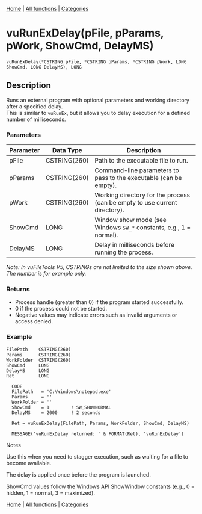 [Home](../index.md) | [All functions](index.md) | [Categories](../categories/index.md)

# vuRunExDelay(pFile, pParams, pWork, ShowCmd, DelayMS)

```Prototype
vuRunExDelay(*CSTRING pFile, *CSTRING pParams, *CSTRING pWork, LONG ShowCmd, LONG DelayMS), LONG
```


## Description
Runs an external program with optional parameters and working directory after a specified delay.  
This is similar to `vuRunEx`, but it allows you to delay execution for a defined number of milliseconds.

### Parameters

| Parameter | Data Type    | Description                                                                 |
|-----------|--------------|-----------------------------------------------------------------------------|
| pFile     | CSTRING(260) | Path to the executable file to run.                                         |
| pParams   | CSTRING(260) | Command-line parameters to pass to the executable (can be empty).           |
| pWork     | CSTRING(260) | Working directory for the process (can be empty to use current directory).  |
| ShowCmd   | LONG         | Window show mode (see Windows `SW_*` constants, e.g., 1 = normal).          |
| DelayMS   | LONG         | Delay in milliseconds before running the process.                          |

_Note: In vuFileTools V5, CSTRINGs are not limited to the size shown above. The number is for example only._

### Returns
- Process handle (greater than 0) if the program started successfully.  
- 0 if the process could not be started.  
- Negative values may indicate errors such as invalid arguments or access denied.

### Example

```Clarion
FilePath    CSTRING(260)
Params      CSTRING(260)
WorkFolder  CSTRING(260)
ShowCmd     LONG
DelayMS     LONG
Ret         LONG

  CODE
  FilePath   = 'C:\Windows\notepad.exe'
  Params     = ''
  WorkFolder = ''
  ShowCmd    = 1        ! SW_SHOWNORMAL
  DelayMS    = 2000     ! 2 seconds

  Ret = vuRunExDelay(FilePath, Params, WorkFolder, ShowCmd, DelayMS)

  MESSAGE('vuRunExDelay returned: ' & FORMAT(Ret), 'vuRunExDelay')

```
Notes

Use this when you need to stagger execution, such as waiting for a file to become available.

The delay is applied once before the program is launched.

ShowCmd values follow the Windows API ShowWindow constants (e.g., 0 = hidden, 1 = normal, 3 = maximized).

[Home](../index.md) | [All functions](index.md) | [Categories](../categories/index.md)

